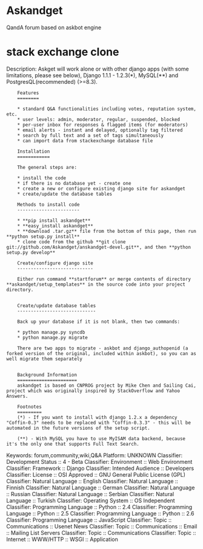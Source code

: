 # Askandget
QandA forum based on askbot engine
# stack exchange clone
Description: Askget will work alone or with other django apps (with some limitations, please see below), Django 1.1.1 - 1.2.3(*), MySQL(**) and PostgresQL(recommended) (>=8.3).
        
        
        Features
        ========
        
        * standard Q&A functionalities including votes, reputation system, etc.
        * user levels: admin, moderator, regular, suspended, blocked
        * per-user inbox for responses & flagged items (for moderators)
        * email alerts - instant and delayed, optionally tag filtered
        * search by full text and a set of tags simultaneously
        * can import data from stackexchange database file
        
        Installation
        ============
        
        The general steps are:
        
        * install the code
        * if there is no database yet - create one
        * create a new or configure existing django site for askandget
        * create/update the database tables
        
        Methods to install code
        -----------------------
        
        * **pip install askandget**
        * **easy_install askandget**
        * **download .tar.gz** file from the bottom of this page, then run **python setup.py install**
        * clone code from the github **git clone git://github.com/Askandget/anskandget-devel.git**, and then **python setup.py develop**
        
        Create/configure django site
        ----------------------------
        
        Either run command **startforum** or merge contents of directory **askandget/setup_templates** in the source code into your project directory.
        
        
        Create/update database tables
        -----------------------------
        
        Back up your database if it is not blank, then two commands:
        
        * python manage.py syncdb
        * python manage.py migrate
        
        There are two apps to migrate - askbot and django_authopenid (a forked version of the original, included within askbot), so you can as well migrate them separately
        
       
        Background Information
        ======================
        askandget is based on CNPROG project by Mike Chen and Sailing Cai, project which was originally inspired by StackOverflow and Yahoo Answers.
        
        Footnotes
        =========
        (*) - If you want to install with django 1.2.x a dependency "Coffin-0.3" needs to be replaced with "Coffin-0.3.3" - this will be automated in the future versions of the setup script.
        
        (**) - With MySQL you have to use MyISAM data backend, because it's the only one that supports Full Text Search.
Keywords: forum,community,wiki,Q&A
Platform: UNKNOWN
Classifier: Development Status :: 4 - Beta
Classifier: Environment :: Web Environment
Classifier: Framework :: Django
Classifier: Intended Audience :: Developers
Classifier: License :: OSI Approved :: GNU General Public License (GPL)
Classifier: Natural Language :: English
Classifier: Natural Language :: Finnish
Classifier: Natural Language :: German
Classifier: Natural Language :: Russian
Classifier: Natural Language :: Serbian
Classifier: Natural Language :: Turkish
Classifier: Operating System :: OS Independent
Classifier: Programming Language :: Python :: 2.4
Classifier: Programming Language :: Python :: 2.5
Classifier: Programming Language :: Python :: 2.6
Classifier: Programming Language :: JavaScript
Classifier: Topic :: Communications :: Usenet News
Classifier: Topic :: Communications :: Email :: Mailing List Servers
Classifier: Topic :: Communications
Classifier: Topic :: Internet :: WWW/HTTP :: WSGI :: Application

